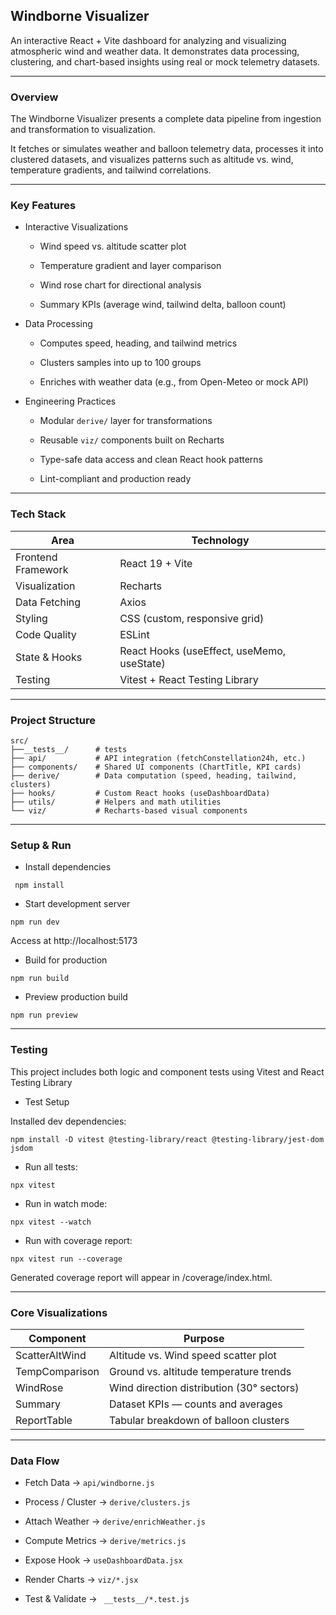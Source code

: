 ## Windborne Visualizer

An interactive React + Vite dashboard for analyzing and visualizing atmospheric wind and weather data. 
It demonstrates data processing, clustering, and chart-based insights using real or mock telemetry datasets.

---

### Overview

The Windborne Visualizer presents a complete data pipeline from ingestion and transformation to visualization.

It fetches or simulates weather and balloon telemetry data, processes it into clustered datasets, and visualizes patterns such as altitude vs. wind, temperature gradients, and tailwind correlations.

---

### Key Features

- Interactive Visualizations

  - Wind speed vs. altitude scatter plot

  - Temperature gradient and layer comparison

  - Wind rose chart for directional analysis

  - Summary KPIs (average wind, tailwind delta, balloon count)
 

- Data Processing

  - Computes speed, heading, and tailwind metrics

  - Clusters samples into up to 100 groups

  - Enriches with weather data (e.g., from Open-Meteo or mock API)


- Engineering Practices

  - Modular `derive/` layer for transformations

  - Reusable `viz/` components built on Recharts

  - Type-safe data access and clean React hook patterns

  - Lint-compliant and production ready
 
---

### Tech Stack

| Area	|  Technology |
|----------|----------------|
| Frontend Framework|	React 19 + Vite|
| Visualization	|  Recharts|
| Data Fetching	|  Axios  |
| Styling	|  CSS (custom, responsive grid)|
| Code Quality |	ESLint|
| State & Hooks | 	React Hooks (useEffect, useMemo, useState)|
| Testing  | Vitest + React Testing Library |


----

### Project Structure


```
src/
├──__tests__/      # tests
├── api/           # API integration (fetchConstellation24h, etc.)
├── components/    # Shared UI components (ChartTitle, KPI cards)
├── derive/        # Data computation (speed, heading, tailwind, clusters)
├── hooks/         # Custom React hooks (useDashboardData)
├── utils/         # Helpers and math utilities
└── viz/           # Recharts-based visual components

```


----

### Setup & Run


- Install dependencies

```
 npm install
```

- Start development server

```
npm run dev
```
Access at http://localhost:5173

- Build for production

```
npm run build
```

- Preview production build

```
npm run preview
```

---

### Testing

This project includes both logic and component tests using Vitest and React Testing Library

- Test Setup

Installed dev dependencies:

```
npm install -D vitest @testing-library/react @testing-library/jest-dom jsdom
```


- Run all tests:

```
npx vitest
```

- Run in watch mode:

```
npx vitest --watch
```

- Run with coverage report:

```
npx vitest run --coverage
```

Generated coverage report will appear in /coverage/index.html.


---

### Core Visualizations


|   Component   |	  Purpose   |
|----------------|--------------------------------------|
| ScatterAltWind  	|   Altitude vs. Wind speed scatter plot |
| TempComparison  	|   Ground vs. altitude temperature trends |
| WindRose  	|   Wind direction distribution (30° sectors) |
| Summary  	|   Dataset KPIs — counts and averages |
| ReportTable  	|   Tabular breakdown of balloon clusters |


---

### Data Flow

- Fetch Data → `api/windborne.js`

- Process / Cluster → `derive/clusters.js`

- Attach Weather → `derive/enrichWeather.js`

- Compute Metrics → `derive/metrics.js`

- Expose Hook → `useDashboardData.jsx`

- Render Charts → `viz/*.jsx`
  
- Test & Validate   → ` __tests__/*.test.js`

